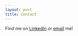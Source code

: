 ```yaml
---
layout: post
title: Contact
---
```


Find me on [LinkedIn](https://www.linkedin.com/in/randy-nolden-86096323/) or <a aria-label="Send email" href="mailto:rnolden3@gmail.com">email</a> me!

